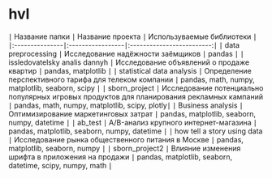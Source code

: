 # hvl

∣ Название папки ∣ Название проекта ∣ Используваемые библиотеки ∣
∣:---------------∣:-----------------∣:-------------------------:∣
∣ data preprocessing ∣ Исследование надёжности заёмщиков ∣ pandas ∣
∣ issledovatelsky analis dannyh ∣ Исследование объявлений о продаже квартир ∣ pandas, matplotlib ∣
∣ statistical data analysis ∣ Определение перспективного тарифа для телеком компании ∣ pandas, math, numpy, matplotlib, seaborn, scipy  ∣
∣ sborn_project ∣ Исследование потенциально популярных игровых продуктов для планирования рекламных кампаний ∣ pandas, math, numpy, matplotlib, scipy, plotly∣
∣ Business analysis ∣ Оптимизирование маркетинговых затрат ∣ pandas, matplotlib, seaborn, numpy, datetime ∣
∣ ab_test ∣ A/B-анализ крупного интернет-магазина ∣ pandas, matplotlib, seaborn, numpy, datetime ∣
∣ how tell a story using data ∣ Исследование рынка общественного питания в Москве ∣ pandas, matplotlib, seaborn, numpy ∣
∣ sborn_project2 ∣ Влияние изменения шрифта в приложения на продажи ∣ pandas, matplotlib, seaborn, datetime, scipy, numpy, math  ∣


